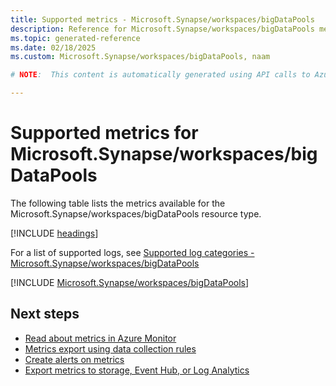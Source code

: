 ```yaml
---
title: Supported metrics - Microsoft.Synapse/workspaces/bigDataPools
description: Reference for Microsoft.Synapse/workspaces/bigDataPools metrics in Azure Monitor.
ms.topic: generated-reference
ms.date: 02/18/2025
ms.custom: Microsoft.Synapse/workspaces/bigDataPools, naam

# NOTE:  This content is automatically generated using API calls to Azure. Any edits made on these files will be overwritten in the next run of the script. 

---
```


  
# Supported metrics for Microsoft.Synapse/workspaces/bigDataPools
  
The following table lists the metrics available for the Microsoft.Synapse/workspaces/bigDataPools resource type.  
  
  
[!INCLUDE [headings](~/reusable-content/ce-skilling/azure/includes/azure-monitor/reference/metrics/metrics-headings.md)]  
  
  
  
For a list of supported logs, see [Supported log categories - Microsoft.Synapse/workspaces/bigDataPools](../supported-logs/microsoft-synapse-workspaces-bigdatapools-logs.md)  
  
 

[!INCLUDE [Microsoft.Synapse/workspaces/bigDataPools](~/reusable-content/ce-skilling/azure/includes/azure-monitor/reference/metrics/microsoft-synapse-workspaces-bigdatapools-metrics-include.md)]  



## Next steps

- [Read about metrics in Azure Monitor](/azure/azure-monitor/data-platform)
- [Metrics export using data collection rules](/azure/azure-monitor/essentials/data-collection-metrics)
- [Create alerts on metrics](/azure/azure-monitor/alerts/alerts-overview)
- [Export metrics to storage, Event Hub, or Log Analytics](/azure/azure-monitor/essentials/platform-logs-overview)
